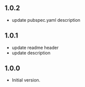 ## 1.0.2

- update pubspec.yaml description

## 1.0.1

- update readme header
- update description

## 1.0.0

- Initial version.
